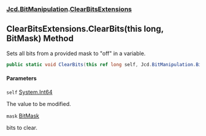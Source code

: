 ### [Jcd.BitManipulation](Jcd.BitManipulation.md 'Jcd.BitManipulation').[ClearBitsExtensions](Jcd.BitManipulation.ClearBitsExtensions.md 'Jcd.BitManipulation.ClearBitsExtensions')

## ClearBitsExtensions.ClearBits(this long, BitMask) Method

Sets all bits from a provided mask to "off" in a variable.

```csharp
public static void ClearBits(this ref long self, Jcd.BitManipulation.BitMask mask);
```
#### Parameters

<a name='Jcd.BitManipulation.ClearBitsExtensions.ClearBits(thislong,Jcd.BitManipulation.BitMask).self'></a>

`self` [System.Int64](https://docs.microsoft.com/en-us/dotnet/api/System.Int64 'System.Int64')

The value to be modified.

<a name='Jcd.BitManipulation.ClearBitsExtensions.ClearBits(thislong,Jcd.BitManipulation.BitMask).mask'></a>

`mask` [BitMask](Jcd.BitManipulation.BitMask.md 'Jcd.BitManipulation.BitMask')

bits to clear.
